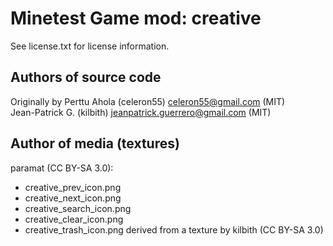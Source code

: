 Minetest Game mod: creative
===========================
See license.txt for license information.

Authors of source code
----------------------
Originally by Perttu Ahola (celeron55) <celeron55@gmail.com> (MIT)<br>
Jean-Patrick G. (kilbith) <jeanpatrick.guerrero@gmail.com> (MIT)

Author of media (textures)
--------------------------
paramat (CC BY-SA 3.0):
* creative_prev_icon.png
* creative_next_icon.png
* creative_search_icon.png
* creative_clear_icon.png
* creative_trash_icon.png derived from a texture by kilbith (CC BY-SA 3.0)
